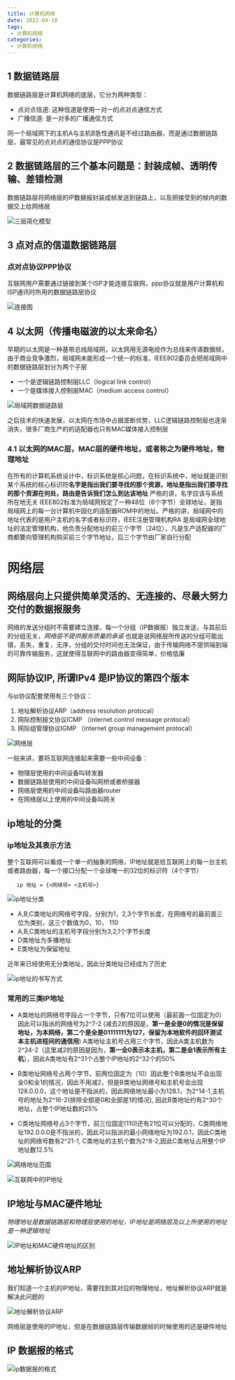 ```yaml
---
title: 计算机网络
date: 2022-04-10
tags:
 - 计算机网络
categories: 
 - 计算机网络
---
```

## 1  数据链路层

数据链路层是计算机网络的底层，它分为两种类型：
- 点对点信道: 这种信道是使用一对一的点对点通信方式
- 广播信道: 是一对多的广播通信方式

同一个局域网下的主机A与主机B急性通讯是不经过路由器，而是通过数据链路层，最常见的点对点的通信协议是PPP协议

## 2 数据链路层的三个基本问题是：封装成帧、透明传输、差错检测

数据链路层将网络层的IP数据报封装成帧发送到链路上，以及把接受到的帧内的数据交上给网络层

![三层简化模型](https://s1.ax1x.com/2022/04/12/LepyRI.png)

## 3 点对点的信道数据链路层

### 点对点协议PPP协议

互联网用户需要通过链接到某个ISP才能连接互联网，ppp协议就是用户计算机和ISP通讯时所用的数据链路层协议

![连接图](https://s1.ax1x.com/2022/04/12/LeS6DU.png)

## 4 以太网（传播电磁波的以太来命名）

早期的以太网是一种基带总线局域网，以太网用无源电缆作为总线来传递数据帧，由于商业竞争激烈，局域网未能形成一个统一的标准，IEEE802委员会把局域网中的数据链路层划分为两个子层
- 一个是逻辑链路控制层LLC（logical link control）
- 一个是媒体接入控制层MAC（medium access control）

![局域网数据链路层](https://s1.ax1x.com/2022/04/12/LeSRUJ.png)

之后技术的快速发展，以太网在市场中占据垄断优势，LLC逻辑链路控制层也逐渐消失，很多厂商生产的的适配器也只有MAC媒体接入控制层

### 4.1 以太网的MAC层，MAC层的硬件地址，或者称之为硬件地址，物理地址

在所有的计算机系统设计中，标识系统是核心问题，在标识系统中，地址就是识别某个系统的核心标识符**名字是指出我们要寻找的那个资源，地址是指出我们要寻找的那个资源在何处，路由是告诉我们怎么到达该地址** 严格的讲，名字应该与系统所在地无关 IEEE802标准为局域网规定了一种48位（6个字节）全球地址，是指局域网上的每一台计算机中固化的适配器ROM中的地址。严格的讲，局域网中的地址代表的是用户主机的名字或者标识符，IEEE注册管理机构RA 是局域网全球地址的法定管理机构，他负责分配地址的前三个字节（24位），凡是生产适配器的厂商都要向管理机构购买前三个字节地址，后三个字节由厂家自行分配

# 网络层

## 网络层向上只提供简单灵活的、无连接的、尽最大努力交付的数据报服务

网络的发送分组时不需要建立连接，每一个分组（IP数据报）独立发送，与其前后的分组无关，*网络层不提供服务质量的承诺* 也就是说网络层所传送的分组可能出错，丢失，重复，无序，分组的交付时间也无法保证，由于传输网络不提供端到端的可靠传输服务，这就使得互联网中的路由器变得简单，价格低廉


## 网际协议IP, 所谓IPv4 是IP协议的第四个版本

与ip协议配套使用有三个协议：

1. 地址解析协议ARP（address resolution protocal）
2. 网际控制报文协议ICMP （internet control message protocal）
3. 网际组管理协议IGMP （internet group management protocal）

![网络层](https://s1.ax1x.com/2022/04/12/LeSDg0.png)

一般来讲，要将互联网连接起来需要一些中间设备：

- 物理层使用的中间设备叫转发器
- 数据链路层使用的中间设备叫网桥或者桥接器
- 网络层使用的中间设备叫路由器router
- 在网络层以上使用的中间设备叫网关


## ip地址的分类

### ip地址及其表示方法

整个互联网可以看成一个单一的抽象的网络，IP地址就是给互联网上的每一台主机或者路由器，每一个接口分配一个全球唯一的32位的标识符（4个字节）

       ip 地址 = {<网络号> <主机号>}
       
![ip地址分类](https://s1.ax1x.com/2022/04/12/LeSrvV.png)

- A,B,C类地址的网络号字段，分别为1，2,3个字节长度，在网络号的最前面三位为类别，这三个数值为0，10， 110
- A,B,C类地址的主机号字段分别为3,2,1个字节长度
- D类地址为多播地址
- E类地址为保留地址

近年来已经使用无分类地址，因此分类地址已经成为了历史

![ip地址的书写方式](https://s1.ax1x.com/2022/04/12/LekYzd.png)

### 常用的三类IP地址

- A类地址的网络号字段占一个字节，只有7位可以使用（最前面一位固定为0）因此可以指派的网络号为2^7-2 (减去2的原因是，**第一是全是0的情况是保留地址，为本网络，第二个是全是01111111为127，保留为本地软件的回环测试本主机进程间的通信用**) A类地址主机号占用三个字节，因此A类主机数为2^24-2（这里减2的原因是因为，**第一全0表示本主机，第二是全1表示所有主机**），因此A类地址有2^31个占整个IP地址的2^32个的50%

- B类地址网络号占两个字节，前两位固定为（10）因此整个B类地址不会出现全0和全1的情况，因此不用减2，但是B类地址网络号和主机号会出现128.0.0.0，这个地址是不指派的，因此网络地址最小为128.1，为2^14-1,主机号的地址为2^16-2(排除全部是0和全部是1的情况), 因此B类地址约有2^30个地址，占整个IP地址数的25%

- C类地址网络号占3个字节，前三位固定(110)还有21位可以分配的，C类网络地址192.0.0.0是不指派的，因此可以指派的最小网络地址为192.0.1，因此C类地址的网络号数有2^21-1, C类地址的主机个数为2^8-2,因此C类地址占用整个IP地址数12.5%

![网络地址范围](https://s1.ax1x.com/2022/04/12/LeSW59.png)


![互联网中的IP地址](https://s1.ax1x.com/2022/04/12/LeS2E4.png)

## IP地址与MAC硬件地址

*物理地址是数据链路层和物理层使用的地址，IP地址是网络层及以上所使用的地址是一种逻辑地址*

![IP地址和MAC硬件地址的区别]()

## 地址解析协议ARP

我们知道一个主机的IP地址，需要找到其对应的物理地址，地址解析协议ARP就是解决此问题的

![地址解析协议ARP](https://s1.ax1x.com/2022/04/12/LeSrvV.png)

网络层是使用的IP地址，但是在数据链路层传输数据帧的时候使用的还是硬件地址

## IP 数据报的格式


![ip数据报的格式](https://s1.ax1x.com/2022/04/12/LeSyuT.png)


